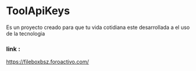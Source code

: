 # ToolApiKeys
Es un proyecto creado para que tu vida cotidiana este desarrollada a el uso de la tecnologia 

### link :
https://fileboxbsz.foroactivo.com/
